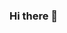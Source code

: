### Hi there 👋

<!--
- 🌱 I’m currently learning with the School of Code.
- 📫 How to reach me: email: mxmrry@gmail.com
- ⚡ Fun fact: I an solve a rubix cube in under 5 minutes.
-->
